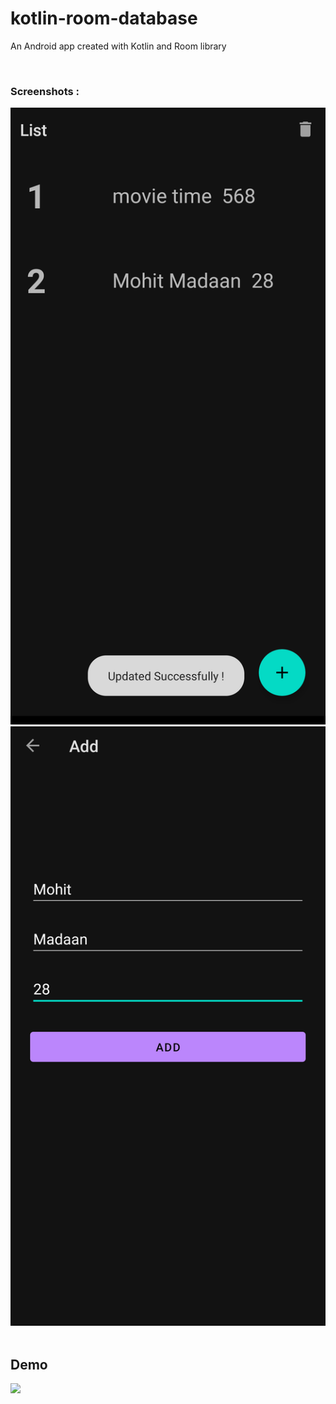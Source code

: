 # kotlin-room-database

An Android app created with Kotlin and Room library

&nbsp;
### Screenshots :
![Screenshot 1](https://github.com/mohitmadaan27/Kotlin-Room-Database/blob/master/preview/screen2.png)
![Screenshot 2](https://github.com/mohitmadaan27/Kotlin-Room-Database/blob/master/preview/Screen1.png)
&nbsp;
## Demo

<img src="https://s3.gifyu.com/images/kotlin-room.gif" height="500px" />
